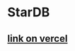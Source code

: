 # StarDB

## [link on vercel](https://stardb-gr0hnk9w0-salamatinlefff.vercel.app/ "link on vercel")
